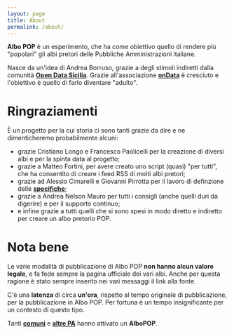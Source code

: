 ```yaml
---
layout: page
title: About
permalink: /about/
---
```


**Albo POP** è un esperimento, che ha come obiettivo quello di rendere più "popolari" gli albi pretori delle Pubbliche Amministrazioni italiane.

Nasce da un'idea di Andrea Borruso, grazie a degli stimoli indiretti dalla comunità [**Open Data Sicilia**](http://opendatasicilia.it/). Grazie all'associazione [**onData**](http://ondata.it) è cresciuto e l'obiettivo è quello di farlo diventare "adulto".

# Ringraziamenti

È un progetto per la cui storia ci sono tanti grazie da dire e ne dimenticheremo probabilmente alcuni:

- grazie Cristiano Longo e Francesco Paolicelli per la creazione di diversi albi e per la spinta data al progetto;
- grazie a Matteo Fortini, per avere creato uno script (quasi) "per tutti", che ha consentito di creare i feed RSS di molti albi pretori;
- grazie ad Alessio Cimarelli e Giovanni Pirrotta per il lavoro di definzione delle [**specifiche**](http://albopop.it/specs/);
- grazie a Andrea Nelson Mauro per tutti i consigli (anche quelli duri da digerire) e per il supporto continuo;
- e infine grazie a tutti quelli che si sono spesi in modo diretto e indiretto per creare un albo pretorio POP.

# Nota bene

Le varie modalità di pubblicazione di Albo POP **non hanno alcun valore legale**, e fa fede sempre la pagina ufficiale dei vari albi. Anche per questa ragione è stato sempre inserito nei vari messaggi il link alla fonte.

C'è una **latenza** di circa **un'ora**, rispetto al tempo originale di pubblicazione, per la pubblicazione in Albo POP. Per fortuna è un tempo insignificante per un contesto di questo tipo.

Tanti [**comuni**](http://albopop.it/comune/) e [**altre PA**](http://albopop.it/altrepa/) hanno attivato un **AlboPOP**. 
